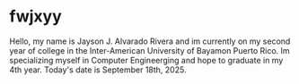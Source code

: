 # fwjxyy

Hello, my name is Jayson J. Alvarado Rivera and im currently on my second year of college in the Inter-American University of Bayamon Puerto Rico. Im specializing myself in Computer Engineerging and hope to graduate in my 4th year. 
Today's date is September 18th, 2025. 
